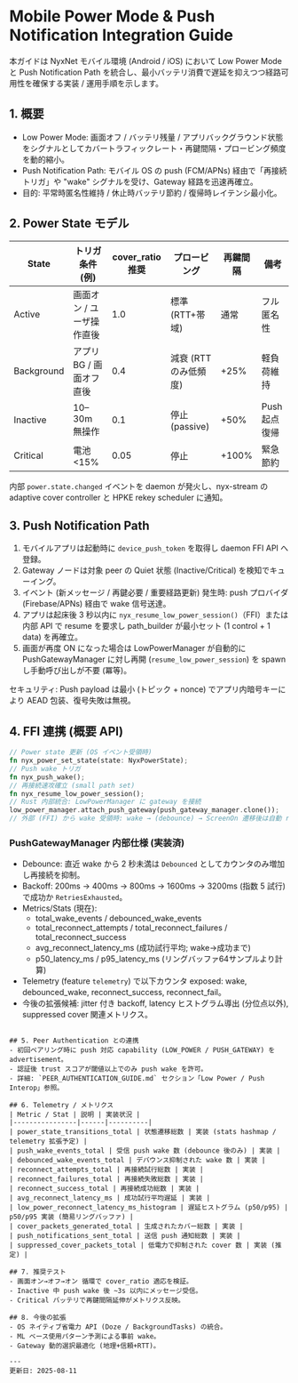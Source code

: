 # Mobile Power Mode & Push Notification Integration Guide

本ガイドは NyxNet モバイル環境 (Android / iOS) において Low Power Mode と Push Notification Path を統合し、最小バッテリ消費で遅延を抑えつつ経路可用性を確保する実装 / 運用手順を示します。

## 1. 概要
- Low Power Mode: 画面オフ / バッテリ残量 / アプリバックグラウンド状態をシグナルとしてカバートラフィックレート・再鍵間隔・プロービング頻度を動的縮小。
- Push Notification Path: モバイル OS の push (FCM/APNs) 経由で「再接続トリガ」や "wake" シグナルを受け、Gateway 経路を迅速再確立。
- 目的: 平常時匿名性維持 / 休止時バッテリ節約 / 復帰時レイテンシ最小化。

## 2. Power State モデル
| State | トリガ条件 (例) | cover_ratio 推奨 | プロービング | 再鍵間隔 | 備考 |
|-------|----------------|-----------------|--------------|---------|------|
| Active | 画面オン / ユーザ操作直後 | 1.0 | 標準 (RTT+帯域) | 通常 | フル匿名性 |
| Background | アプリ BG / 画面オフ直後 | 0.4 | 減衰 (RTTのみ低頻度) | +25% | 軽負荷維持 |
| Inactive | 10–30m 無操作 | 0.1 | 停止 (passive) | +50% | Push 起点復帰 |
| Critical | 電池 <15% | 0.05 | 停止 | +100% | 緊急節約 |

内部 `power.state.changed` イベントを daemon が発火し、nyx-stream の adaptive cover controller と HPKE rekey scheduler に通知。

## 3. Push Notification Path
1. モバイルアプリは起動時に `device_push_token` を取得し daemon FFI API へ登録。
2. Gateway ノードは対象 peer の Quiet 状態 (Inactive/Critical) を検知でキューイング。
3. イベント (新メッセージ / 再鍵必要 / 重要経路更新) 発生時: push プロバイダ(Firebase/APNs) 経由で wake 信号送達。
4. アプリは起床後 3 秒以内に `nyx_resume_low_power_session()`（FFI）または内部 API で resume を要求し path_builder が最小セット (1 control + 1 data) を再確立。
5. 画面が再度 ON になった場合は LowPowerManager が自動的に PushGatewayManager に対し再開 (`resume_low_power_session`) を spawn し手動呼び出しが不要 (冪等)。

セキュリティ: Push payload は最小 (トピック + nonce) でアプリ内暗号キーにより AEAD 包装、復号失敗は無視。

## 4. FFI 連携 (概要 API)
```rust
// Power state 更新 (OS イベント受領時)
fn nyx_power_set_state(state: NyxPowerState);
// Push wake トリガ
fn nyx_push_wake();
// 再接続速攻確立 (small path set)
fn nyx_resume_low_power_session();
// Rust 内部統合: LowPowerManager に gateway を接続
low_power_manager.attach_push_gateway(push_gateway_manager.clone());
// 外部 (FFI) から wake 受領時: wake → (debounce) → ScreenOn 遷移後は自動 resume
```

### PushGatewayManager 内部仕様 (実装済)
- Debounce: 直近 wake から 2 秒未満は `Debounced` としてカウンタのみ増加し再接続を抑制。
- Backoff: 200ms → 400ms → 800ms → 1600ms → 3200ms (指数 5 試行) で成功か `RetriesExhausted`。
- Metrics/Stats (現在):
	- total_wake_events / debounced_wake_events
	- total_reconnect_attempts / total_reconnect_failures / total_reconnect_success
	- avg_reconnect_latency_ms (成功試行平均; wake→成功まで)
	- p50_latency_ms / p95_latency_ms (リングバッファ64サンプルより計算)
- Telemetry (feature `telemetry`) で以下カウンタ exposed: wake, debounced_wake, reconnect_success, reconnect_fail。
- 今後の拡張候補: jitter 付き backoff, latency ヒストグラム導出 (分位点以外), suppressed cover 関連メトリクス。
```

## 5. Peer Authentication との連携
- 初回ペアリング時に push 対応 capability (LOW_POWER / PUSH_GATEWAY) を advertisement。
- 認証後 trust スコアが閾値以上でのみ push wake を許可。
- 詳細: `PEER_AUTHENTICATION_GUIDE.md` セクション「Low Power / Push Interop」参照。

## 6. Telemetry / メトリクス
| Metric / Stat | 説明 | 実装状況 |
|----------------|------|----------|
| power_state_transitions_total | 状態遷移総数 | 実装 (stats hashmap / telemetry 拡張予定) |
| push_wake_events_total | 受信 push wake 数 (debounce 後のみ) | 実装 |
| debounced_wake_events_total | デバウンス抑制された wake 数 | 実装 |
| reconnect_attempts_total | 再接続試行総数 | 実装 |
| reconnect_failures_total | 再接続失敗総数 | 実装 |
| reconnect_success_total | 再接続成功総数 | 実装 |
| avg_reconnect_latency_ms | 成功試行平均遅延 | 実装 |
| low_power_reconnect_latency_ms_histogram | 遅延ヒストグラム (p50/p95) | p50/p95 実装 (簡易リングバッファ) |
| cover_packets_generated_total | 生成されたカバー総数 | 実装 |
| push_notifications_sent_total | 送信 push 通知総数 | 実装 |
| suppressed_cover_packets_total | 低電力で抑制された cover 数 | 実装 (推定) |

## 7. 推奨テスト
- 画面オン→オフ→オン 循環で cover_ratio 適応を検証。
- Inactive 中 push wake 後 ~3s 以内にメッセージ受信。
- Critical バッテリで再鍵間隔延伸がメトリクス反映。

## 8. 今後の拡張
- OS ネイティブ省電力 API (Doze / BackgroundTasks) の統合。
- ML ベース使用パターン予測による事前 wake。
- Gateway 動的選択最適化 (地理+信頼+RTT)。

---
更新日: 2025-08-11
